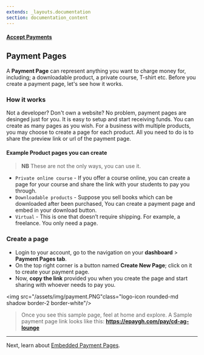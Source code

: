 ```yaml
---
extends: _layouts.documentation
section: documentation_content
---
```


#### [Accept Payments](/docs/payments)

## Payment Pages
A **Payment Page** can represent anything you want to charge money for, including; a downloadable product, a private course, T-shirt etc. Before you create a payment page, let's see how it works.

### How it works
Not a developer? Don't own a website? No problem, payment pages are desinged just for you. It is easy to setup and start receiving funds. You can create as many pages as you wish. For a business with multiple products, you may choose to create a page for each product. All you need to do is to share the preview link or url of the payment page.

#### Example Product pages you can create
> **NB** These are not the only ways, you can use it.

* `Private online course` - If you offer a course online, you can create a page for your course and share the link with your students to pay you through.
* `Downloadable products` - Suppose you sell books which can be downloaded after been purchased, You can create a payment page and       embed in your download button.
* `Virtual` - This is one that doesn’t require shipping. For example, a freelance. You only need a page.

### Create a page

* Login to your account, go to the navigation on your **dashboard** > **Payment Pages tab**.
* On the top right corner is a button named **Create New Page**; click on it to create your payment page.
* Now, **copy the link** provided you when you create the page and start sharing with whoever needs to pay you.

<img src="/assets/img/payment.PNG"class="logo-icon rounded-md shadow border-2 border-white"/>

> Once you see this sample page, feel at home and explore. A Sample payment page link looks like this: **https://epaygh.com/pay/cd-ag-lounge**

-------

Next, learn about [Embedded Payment Pages](/docs/payment-page-embedded).
